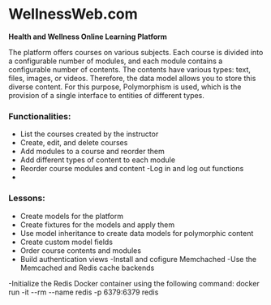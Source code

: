 # WellnessWeb.com

**Health and Wellness Online Learning Platform**

The platform offers courses on various subjects. Each course is divided into a configurable number of modules, and each module contains a configurable number of contents. The contents have various types: text, files, images, or videos. Therefore, the data model allows you to store this diverse content. For this purpose, Polymorphism is used, which is the provision of a single interface to entities of different types.

### Functionalities:

- List the courses created by the instructor
- Create, edit, and delete courses
- Add modules to a course and reorder them
- Add different types of content to each module
- Reorder course modules and content
-Log in and log out functions
-

### Lessons:

- Create models for the platform
- Create fixtures for the models and apply them
- Use model inheritance to create data models for polymorphic content
- Create custom model fields
- Order course contents and modules
- Build authentication views
-Install and cofigure Memchached
-Use the Memcached and Redis cache backends

-Initialize the Redis Docker container using the following command:
docker run -it --rm --name redis -p 6379:6379 redis
